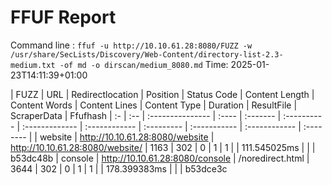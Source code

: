 # FFUF Report

  Command line : `ffuf -u http://10.10.61.28:8080/FUZZ -w /usr/share/SecLists/Discovery/Web-Content/directory-list-2.3-medium.txt -of md -o dirscan/medium_8080.md`
  Time: 2025-01-23T14:11:39&#43;01:00

  | FUZZ | URL | Redirectlocation | Position | Status Code | Content Length | Content Words | Content Lines | Content Type | Duration | ResultFile | ScraperData | Ffufhash
  | :- | :-- | :--------------- | :---- | :------- | :---------- | :------------- | :------------ | :--------- | :----------- | :------------ | :-------- |
  | website | http://10.10.61.28:8080/website | http://10.10.61.28:8080/website/ | 1163 | 302 | 0 | 1 | 1 |  | 111.545025ms |  |  | b53dc48b
  | console | http://10.10.61.28:8080/console | /noredirect.html | 3644 | 302 | 0 | 1 | 1 |  | 178.399383ms |  |  | b53dce3c
  